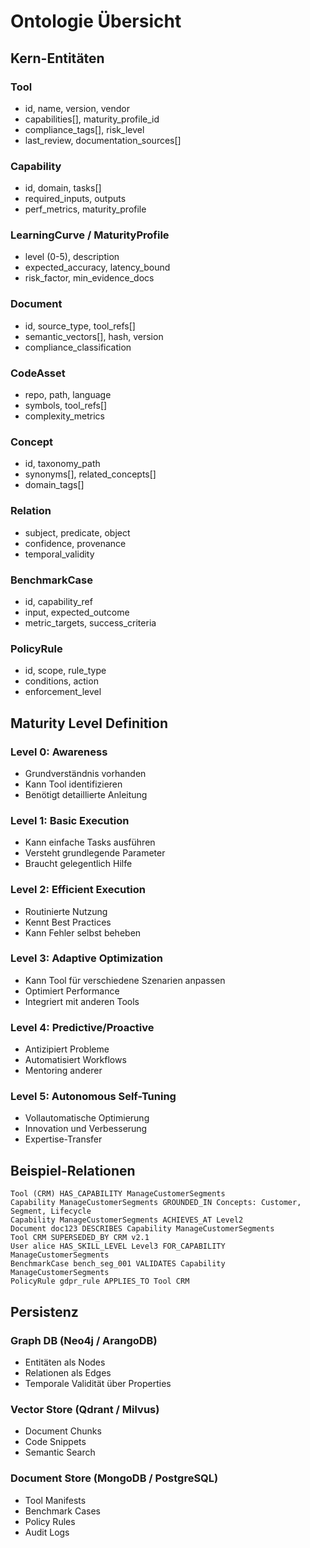 # Ontologie Übersicht

## Kern-Entitäten

### Tool
- id, name, version, vendor
- capabilities[], maturity_profile_id
- compliance_tags[], risk_level
- last_review, documentation_sources[]

### Capability
- id, domain, tasks[]
- required_inputs, outputs
- perf_metrics, maturity_profile

### LearningCurve / MaturityProfile
- level (0-5), description
- expected_accuracy, latency_bound
- risk_factor, min_evidence_docs

### Document
- id, source_type, tool_refs[]
- semantic_vectors[], hash, version
- compliance_classification

### CodeAsset
- repo, path, language
- symbols, tool_refs[]
- complexity_metrics

### Concept
- id, taxonomy_path
- synonyms[], related_concepts[]
- domain_tags[]

### Relation
- subject, predicate, object
- confidence, provenance
- temporal_validity

### BenchmarkCase
- id, capability_ref
- input, expected_outcome
- metric_targets, success_criteria

### PolicyRule
- id, scope, rule_type
- conditions, action
- enforcement_level

## Maturity Level Definition

### Level 0: Awareness
- Grundverständnis vorhanden
- Kann Tool identifizieren
- Benötigt detaillierte Anleitung

### Level 1: Basic Execution
- Kann einfache Tasks ausführen
- Versteht grundlegende Parameter
- Braucht gelegentlich Hilfe

### Level 2: Efficient Execution
- Routinierte Nutzung
- Kennt Best Practices
- Kann Fehler selbst beheben

### Level 3: Adaptive Optimization
- Kann Tool für verschiedene Szenarien anpassen
- Optimiert Performance
- Integriert mit anderen Tools

### Level 4: Predictive/Proactive
- Antizipiert Probleme
- Automatisiert Workflows
- Mentoring anderer

### Level 5: Autonomous Self-Tuning
- Vollautomatische Optimierung
- Innovation und Verbesserung
- Expertise-Transfer

## Beispiel-Relationen

```
Tool (CRM) HAS_CAPABILITY ManageCustomerSegments
Capability ManageCustomerSegments GROUNDED_IN Concepts: Customer, Segment, Lifecycle
Capability ManageCustomerSegments ACHIEVES_AT Level2
Document doc123 DESCRIBES Capability ManageCustomerSegments
Tool CRM SUPERSEDED_BY CRM v2.1
User alice HAS_SKILL_LEVEL Level3 FOR_CAPABILITY ManageCustomerSegments
BenchmarkCase bench_seg_001 VALIDATES Capability ManageCustomerSegments
PolicyRule gdpr_rule APPLIES_TO Tool CRM
```

## Persistenz

### Graph DB (Neo4j / ArangoDB)
- Entitäten als Nodes
- Relationen als Edges
- Temporale Validität über Properties

### Vector Store (Qdrant / Milvus)
- Document Chunks
- Code Snippets
- Semantic Search

### Document Store (MongoDB / PostgreSQL)
- Tool Manifests
- Benchmark Cases
- Policy Rules
- Audit Logs